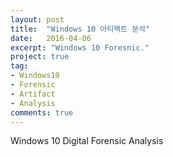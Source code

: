 ```yaml
---
layout: post
title:  "Windows 10 아티팩트 분석"
date:   2016-04-06
excerpt: "Windows 10 Foresnic."
project: true
tag:
- Windows10 
- Forensic
- Artifact
- Analysis
comments: true
---
```




Windows 10 Digital Forensic Analysis
